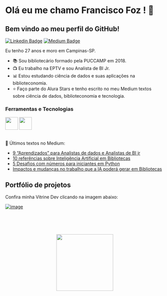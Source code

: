 

# Olá eu me chamo Francisco Foz ! 👋
## Bem vindo ao meu perfil do GitHub!           

<p align='left'>
    
[![Linkedin Badge](https://img.shields.io/badge/LinkedIn-0077B5?style=for-the-badge&logo=linkedin&logoColor=white
)](https://www.linkedin.com/in/francisco-tadeu-foz/)
[![Medium Badge](https://img.shields.io/badge/Medium-12100E?style=for-the-badge&logo=medium&logoColor=white
)](https://medium.com/@franciscofoz)
</p>

Eu tenho 27 anos e moro em Campinas-SP.


- :books: Sou bibliotecário formado pela PUCCAMP em 2018.
- :tv: Eu trabalho na EPTV e sou Analista de BI Jr.
- :bar_chart: Estou estudando ciência de dados e suas aplicações na biblioteconomia.
- :star: Faço parte do Alura Stars e tenho escrito no meu Medium textos sobre ciência de dados, biblioteconomia e tecnologia.


### Ferramentas e Tecnologias
<code><img src="https://cdn.jsdelivr.net/gh/devicons/devicon/icons/python/python-original.svg" width="40" height="40"></code>
<code><img src="https://upload.wikimedia.org/wikipedia/commons/thumb/c/cf/New_Power_BI_Logo.svg/2048px-New_Power_BI_Logo.svg.png" width="40" height="40"></code>
</br>
</br>


:pencil: Últimos textos no Medium:
<!-- MEDIUM:START -->
- [9 “Aprendizados” para Analistas de dados e Analistas de BI jr](https://franciscofoz.medium.com/9-aprendizados-para-analistas-de-dados-e-analistas-de-bi-jr-5678ddc93238?source=rss-30612e32581e------2)
- [10 referências sobre Inteligência Artificial em Bibliotecas](https://franciscofoz.medium.com/10-refer%C3%AAncias-sobre-intelig%C3%AAncia-artificial-em-bibliotecas-eb1cf167738d?source=rss-30612e32581e------2)
- [5 Desafios com números para iniciantes em Python](https://franciscofoz.medium.com/5-desafios-com-n%C3%BAmeros-para-iniciantes-em-python-6f5a493119e0?source=rss-30612e32581e------2)
- [Impactos e mudanças no trabalho que a IA poderá gerar em Bibliotecas](https://franciscofoz.medium.com/impactos-e-mudan%C3%A7as-no-trabalho-que-a-ia-poder%C3%A1-gerar-em-bibliotecas-40cdf9d8c1d?source=rss-30612e32581e------2)
<!-- MEDIUM:END -->


## Portfólio de projetos

Confira minha Vitrine Dev clicando na imagem abaixo:

[![image](https://user-images.githubusercontent.com/64700794/188927548-c627858f-5e22-4373-b6fc-f9bd26c5195f.png)](https://cursos.alura.com.br/vitrinedev/FranciscoFoz)

</br>
</br>
</br>

<div>
<a href="https://gist.github.com/FranciscoFoz">
<p align = "center"> <img height="180em" src="https://github-readme-stats.vercel.app/api/top-langs/?username=FranciscoFoz&layout=compact&langs_count=7&theme=dracula"/>
</div>

